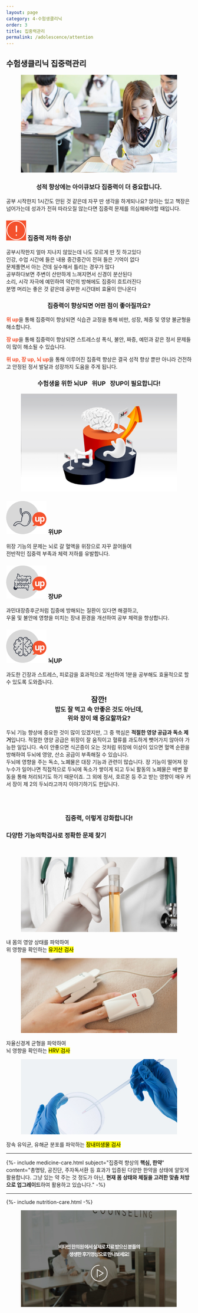 ```yaml
---
layout: page
category: 4-수험생클리닉
order: 3
title: 집중력관리
permalink: /adolescence/attention
---
```


<h2 class="content-heading">
  <strong>수험생클리닉</strong> 집중력관리
</h2>

<figure>
  <img src="/assets/20190626092505.jpg" alt="">
</figure>

<h3 style="text-align:center">성적 향상에는 아이큐보다 집중력이 더 중요합니다.</h3>
<p>공부 시작한지 1시간도 안된 것 같은데 자꾸 딴 생각을 하게되나요? 앉아는 있고 책장은 넘어가는데 성과가 전혀 따라오질 않는다면 집중력 문제를 의심해봐야할 때입니다.</p>

<div class="content-caution">
  <h3>
    <img src="/assets/icon-warning.svg" alt="">
    집중력 저하 증상!
  </h3>
  <p>
    공부시작한지 얼마 지나지 않았는데 나도 모르게 딴 짓 하고있다<br>
    인강, 수업 시간에 들은 내용 중간중간이 전혀 들은 기억이 없다<br>
    문제풀면서 아는 건데 실수해서 틀리는 경우가 많다<br>
    공부하다보면 주변이 산만하게 느껴지면서 신경이 분산된다<br>
    소리, 시각 자극에 예민하여 약간의 방해에도 집중이 흐트러진다<br>
    분명 머리는 좋은 것 같은데 공부한 시간대비 효율이 안나온다
  </p>
</div>

<h3 style="text-align:center">집중력이 향상되면 어떤 점이 좋아질까요?</h3>
<p><strong style="color:#f4512c">위 up</strong>을 통해 집중력이 향상되면 식습관 교정을 통해 비만, 성장, 체중 및 영양 불균형을 해소합니다.</p>
<p><strong style="color:#f4512c">장 up</strong>을 통해 집중력이 향상되면 스트레스성 폭식, 불안, 짜증, 예민과 같은 정서 문제들이 많이 해소될 수 있습니다.</p>
<p><strong style="color:#f4512c">위 up, 장 up, 뇌 up</strong>을 통해 이루어진 집중력 향상은 결국 성적 향상 뿐만 아니라 건전하고 안정된 정서 발달과 성장까지 도움을 주게 됩니다.</p>

<h3 style="text-align:center">수험생을 위한 <strong>뇌UP &nbsp; 위UP &nbsp; 장UP</strong>이 필요합니다!</h3>
<figure>
  <img src="/assets/img-podium-brain.jpg" alt="">
</figure>
<div class="content-iconcard">
  <h3>
    <img src="/assets/icon-up-stomach.svg" alt="">
    위UP
  </h3>
  <p>위장 기능의 문제는 뇌로 갈 혈액을 위장으로 자꾸 끌어들여<br> 전반적인 집중력 부족과 체력 저하를 유발합니다.</p>
</div>
<div class="content-iconcard">
  <h3>
    <img src="/assets/icon-up-bowels.svg" alt="">
    장UP
  </h3>
  <p>과민대장증후군처럼 집중에 방해되는 질환이 있다면 해결하고,<br>우울 및 불안에 영향을 미치는 장내 환경을 개선하여 공부 체력을 향상합니다.</p>
</div>
<div class="content-iconcard">
  <h3>
    <img src="/assets/icon-up-brain.svg" alt="">
    뇌UP
  </h3>
  <p>과도한 긴장과 스트레스, 피로감을 효과적으로 개선하여 1분을 공부해도 효율적으로 할 수 있도록 도와줍니다.</p>
</div>

<h3 style="text-align:center">
  <big>잠깐!</big><br>
  밥도 잘 먹고 속 안좋은 것도 아닌데,<br>위와 장이 왜 중요할까요?
</h3>
<p>두뇌 기능 향상에 중요한 것이 많이 있겠지만, 그 중 핵심은 <strong>적절한 영양 공급과 독소 제거</strong>입니다. 적절한 영양 공급은 위장이 잘 움직이고 혈류를 과도하게 뺏어가지 않아야 가능한 일입니다. 속이 안좋으면 식곤증이 오는 것처럼 위장에 이상이 있으면 혈액 순환을 방해하여 두뇌에 영양, 산소 공급이 부족해질 수 있습니다.<br>
두뇌에 영향을 주는 독소, 노폐물은 대장 기능과 관련이 많습니다. 장 기능이 떨어져 장누수가 일어나면 직접적으로 두뇌에 독소가 쌓이게 되고 두뇌 활동의 노폐물은 배변 활동을 통해 처리되기도 하기 때문이죠. 그 외에 정서, 호르몬 등 주고 받는 영향이 매우 커서 장이 제 2의 두뇌라고까지 이야기하기도 한답니다.
</p>

<br><br>
<h3 style="text-align:center">집중력, 이렇게 강화합니다!</h3>
<h3><strong>다양한 기능의학검사</strong>로 정확한 문제 찾기</h3><br>
<div class="content-casecard">
  <figure><img src="/assets/20190617103735.jpg" alt=""></figure>
  <p>내 몸의 영양 상태를 파악하여<br>위 영향을 확인하는 <mark>유기산 검사</mark></p>
</div>
<div class="content-casecard">
  <figure><img src="/assets/20190617105915.jpg" alt=""></figure>
  <p>자율신경계 균형을 파악하여<br>뇌 영향을 확인하는 <mark>HRV 검사</mark></p>
</div>
<div class="content-casecard">
  <figure><img src="/assets/20190617105953.jpg" alt=""></figure>
  <p>장속 유익균, 유해균 분포를 파악하는 <mark>장내미생물 검사</mark></p>
</div>
<hr>
{%- include medicine-care.html subject="집중력 향상의 <strong>핵심, 한약</strong>" content="총명탕, 공진단, 주자독서환 등 효과가 입증된 다양한 한약을 상태에 알맞게 활용합니다. 그냥 있는 약 주는 것 정도가 아닌, <strong>현재 몸 상태와 체질을 고려한 맞춤 처방으로 업그레이드</strong>하여 활용하고 있습니다." -%}

<hr>

{%- include nutrition-care.html -%}

<figure>
  <a href="/about/review">
    <img src="/assets/img-goreview.jpg" alt="치료 후기와 사례 보기">
  </a>
</figure>
